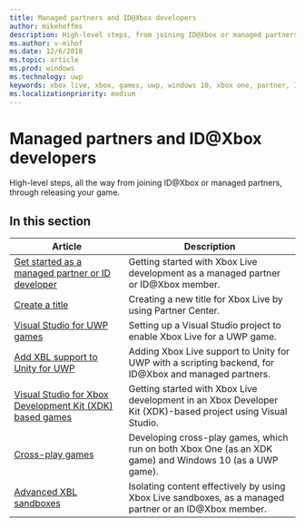 ```yaml
---
title: Managed partners and ID@Xbox developers
author: mikehoffms
description: High-level steps, from joining ID@Xbox or managed partners, through releasing your game.
ms.author: v-mihof
ms.date: 12/6/2018
ms.topic: article
ms.prod: windows
ms.technology: uwp
keywords: xbox live, xbox, games, uwp, windows 10, xbox one, partner, ID@Xbox
ms.localizationpriority: medium
---
```


# Managed partners and ID@Xbox developers

High-level steps, all the way from joining ID@Xbox or managed partners, through releasing your game.


## In this section

| Article | Description |
|---------|-------------|
| [Get started as a managed partner or ID developer](get-started-with-xbox-live-partner.md) | Getting started with Xbox Live development as a managed partner or ID@Xbox member. |
| [Create a title](create-a-new-title.md) | Creating a new title for Xbox Live by using Partner Center. |
| [Visual Studio for UWP games](visual-studio-for-uwp-games.md) | Setting up a Visual Studio project to enable Xbox Live for a UWP game. |
| [Add XBL support to Unity for UWP](add-xbl-support-to-unity.md) | Adding Xbox Live support to Unity for UWP with a scripting backend, for ID@Xbox and managed partners. |
| [Visual Studio for Xbox Development Kit (XDK) based games](xdk-developers.md) | Getting started with Xbox Live development in an Xbox Developer Kit (XDK)-based project using Visual Studio. |
| [Cross-play games](get-started-with-cross-play-games.md) | Developing cross-play games, which run on both Xbox One (as an XDK game) and Windows 10 (as a UWP game). |
| [Advanced XBL sandboxes](advanced-xbox-live-sandboxes.md) | Isolating content effectively by using Xbox Live sandboxes, as a managed partner or an ID@Xbox member. |
